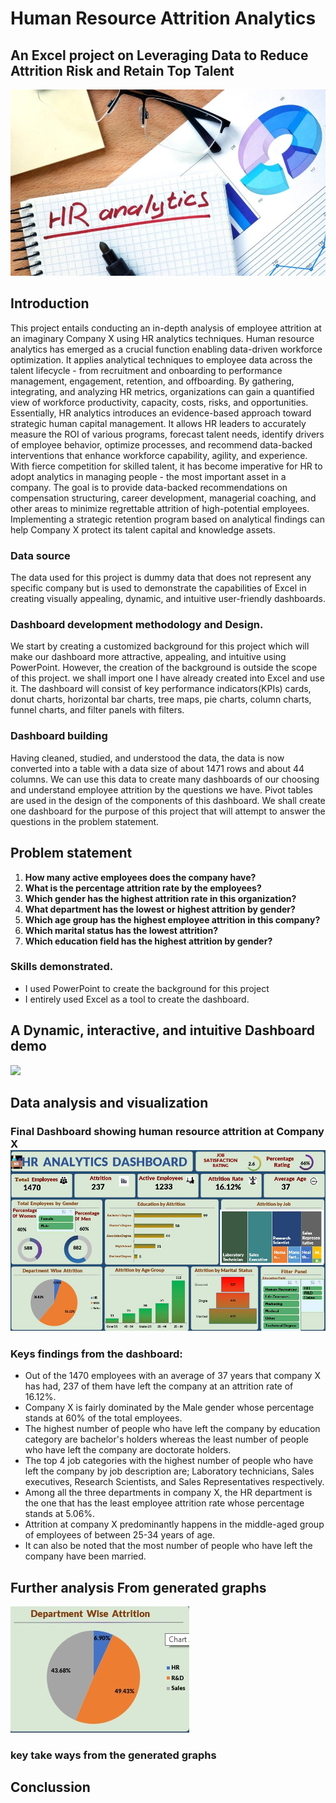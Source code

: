 
# Human Resource Attrition Analytics
## An Excel project on Leveraging Data to Reduce Attrition Risk and Retain Top Talent
![](Screenshots/Coverpage2.jpg)
## Introduction
This project entails conducting an in-depth analysis of employee attrition at an imaginary Company X using HR analytics techniques. Human resource analytics has emerged as a crucial function enabling data-driven workforce optimization. It applies analytical techniques to employee data across the talent lifecycle - from recruitment and onboarding to performance management, engagement, retention, and offboarding.
By gathering, integrating, and analyzing HR metrics, organizations can gain a quantified view of workforce productivity, capacity, costs, risks, and opportunities. 
Essentially, HR analytics introduces an evidence-based approach toward strategic human capital management. It allows HR leaders to accurately measure the ROI of various programs, forecast talent needs, identify drivers of employee behavior, optimize processes, and recommend data-backed interventions that enhance workforce capability, agility, and experience.
With fierce competition for skilled talent, it has become imperative for HR to adopt analytics in managing people - the most important asset in a company.
The goal is to provide data-backed recommendations on compensation structuring, career development, managerial coaching, and other areas to minimize regrettable attrition of high-potential employees. Implementing a strategic retention program based on analytical findings can help Company X protect its talent capital and knowledge assets.
### Data source
The data used for this project is dummy data that does not represent any specific company but is used to demonstrate the capabilities of Excel in creating visually appealing, dynamic, and intuitive user-friendly dashboards.
### Dashboard development methodology and Design.
We start by creating a customized background for this project which will make our dashboard more attractive, appealing, and intuitive using PowerPoint.
However, the creation of the background is outside the scope of this project. we shall import one I have already created into Excel and use it.
The dashboard will consist of key performance indicators(KPIs) cards, donut charts, horizontal bar charts, tree maps, pie charts, column charts, funnel charts, and filter panels with filters.

### Dashboard building
Having cleaned, studied, and understood the data, the data is now converted into a table with a data size of about 1471 rows and about 44 columns.
We can use this data to create many dashboards of our choosing and understand employee attrition by the questions we have. Pivot tables are used in the design of the components of this dashboard.
We shall create one dashboard for the purpose of this project that will attempt to answer the questions in the problem statement.

##  Problem statement 
1. __How many active employees does the company have?__
2. __What is the percentage attrition rate by the employees?__
3. __Which gender has the highest attrition rate in this organization?__
4. __What department has the lowest or highest attrition by gender?__
5. __Which age group has the highest employee attrition in this company?__
6. __Which marital status has the lowest attrition?__
7. __Which education field has the highest attrition by gender?__
 
 
### Skills demonstrated.
- I used PowerPoint to create the background for this project
- I entirely used Excel as a tool to create the dashboard.

## A Dynamic, interactive, and intuitive Dashboard demo
![](https://github.com/gessa2020/excel_project1/assets/52911013/cf0a2778-d514-43e4-a82a-931e2075bf66)

## Data analysis and visualization
### Final Dashboard showing human resource attrition at Company X![](Screenshots/Finaldashboard.jpg)
### Keys findings from the dashboard:
 - Out of the 1470 employees with an average of 37 years that company X has had, 237 of them have left the company at an attrition rate of 16.12%.
 - Company X is fairly dominated by the Male gender whose percentage stands at 60%  of the total employees.
 - The highest number of people who have left the company by education category are bachelor's holders whereas the least number of people who have left the company are doctorate holders.
 - The top 4 job categories with the highest number of people  who have left the company by job description are; Laboratory technicians, Sales executives, Research Scientists, and Sales Representatives respectively.
 - Among all the three departments in company X, the HR department is the one that has the least employee attrition rate whose percentage stands at 5.06%.
 - Attrition at company X  predominantly happens in the middle-aged group of employees of between 25-34 years of age.
 - It can also be noted that the most number of people who have left the company have been married.
   
 ## Further analysis From generated graphs
 ![](Screenshots/FemaleDep.jpg)  [](Screenshots/MaleDep.jpg)
 
 ### key take ways from the generated graphs 









## Conclussion






